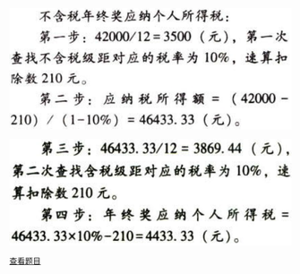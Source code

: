 ![](d0fc2af9497f743c6a45ea17a960456e.png)

![](a70d455deba99d0324fe4817b57dd19f.png)

[查看题目](../C05.个人所得税法.本章真题.md#42-题目)

